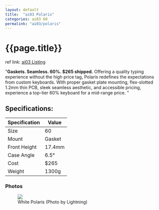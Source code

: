 ```yaml
---
layout: default
title:  "ai03 Polaris"
categories: ai03 60
permalink: "ai03/polaris"
---
```

# {{page.title}}

ref link: [ai03 Listing](https://ai03.com/projects/polaris/)

"**Gaskets. Seamless. 60%. $265 shipped.**
Offering a quality typing experience without the high price tag, Polaris redefines the expectations from custom keyboards.
With proper gasket plate mounting, flex-slotted 1.2mm thin PCB, sleek seamless aesthetic, and accessible pricing, experience a top-tier 60% keyboard for a mid-range price.
"

## Specifications:

| Specification | Value |
|---|---|
| Size | 60 |
| Mount | Gasket |
| Front Height | 17.4mm |
| Case Angle | 6.5° |
| Cost | $265 |
| Weight | 1300g |

### Photos
<figure>
  <img src="{{ 'assets/images/ai03/polaris/white-polaris-lightning.png' | relative_url }}">
  <figcaption>White Polaris (Photo by Lightning)</figcaption>
</figure>
